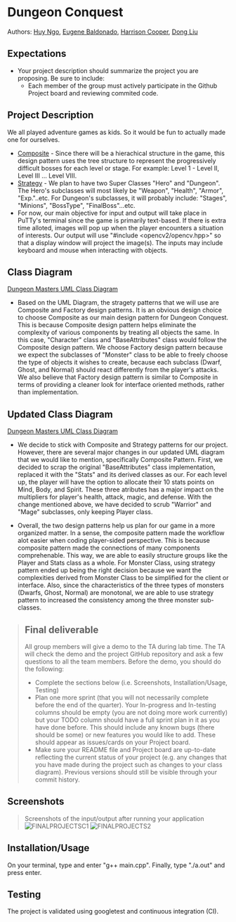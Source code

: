 # Dungeon Conquest
 Authors: [Huy Ngo](https://github.com/Tentorfield),
 [Eugene Baldonado](https://github.com/EugeneBaldonado), 
 [Harrison Cooper](https://github.com/Harry64C),
 [Dong Liu](https://github.com/Dliu117)
 
 ## Expectations
 * Your project description should summarize the project you are proposing. Be sure to include:
   * Each member of the group must actively participate in the Github Project board and reviewing commited code.

## Project Description
 We all played adventure games as kids. So it would be fun to actually made one for ourselves. 
* [Composite](https://www.tutorialspoint.com/design_pattern/composite_pattern.htm) - Since there will be a hierachical structure in the game, this design pattern uses the tree structure to represent the progressively difficult bosses for each level or stage. For example: Level 1 - Level II, Level III ... Level VIII. 
* [Strategy](https://www.tutorialspoint.com/design_pattern/factory_pattern.htm) - We plan to have two Super Classes "Hero" and "Dungeon". The Hero's subclasses will most likely be "Weapon", "Health", "Armor", "Exp."..etc. For Dungeon's subclasses, it will probably include: "Stages", "Minions", "BossType", "FinalBoss"...etc.   
* For now, our main objective for input and output will take place in PuTTy's terminal since the game is primarily text-based. If there is extra time alloted, images will pop up when the player encounters a situation of interests. Our output will use "#include <opencv2/opencv.hpp>" so that a display window will project the image(s). The inputs may include keyboard and mouse when interacting with objects. 

## Class Diagram
[Dungeon Masters UML Class Diagram](https://lucid.app/documents/embeddedchart/f6655ad8-9027-43a4-b3ce-36ae92e1ef74)
* Based on the UML Diagram, the stragety patterns that we will use are Composite and Factory design patterns. It is an obvious design choice to choose Composite as our main design pattern for Dungeon Conquest. This is because Composite design pattern helps eliminate the complexity of various components by treating all objects the same. In this case, "Character" class and "BaseAttributes" class would follow the Composite design pattern. We choose Factory design pattern because we expect the subclasses of "Monster" class to be able to freely choose the type of objects it wishes to create, because each subclass (Dwarf, Ghost, and Normal) should react differently from the player's attacks. We also believe that Factory design pattern is similar to Composite in terms of providing a cleaner look for interface oriented methods, rather than implementation. 

## Updated Class Diagram
[Dungeon Masters UML Class Diagram](https://lucid.app/documents/embeddedchart/f6655ad8-9027-43a4-b3ce-36ae92e1ef74)

* We decide to stick with Composite and Strategy patterns for our project. However, there are several major changes in our updated UML diagram that we would like to mention, specifically Composite Pattern. First, we decided to scrap the original "BaseAttributes" class implementation, replaced it with the "Stats" and its derived classes as our. For each level up, the player will have the option to allocate their 10 stats points on Mind, Body, and Spirit. These three atributes has a major impact on the multipliers for player's health, attack, magic, and defense. With the change mentioned above, we have decided to scrub "Warrior" and "Mage" subclasses, only keeping Player class.

* Overall, the two design patterns help us plan for our game in a more organized matter. In a sense, the composite pattern made the workflow alot easier when coding player-sided perspective. This is because composite pattern made the connections of many components comprehenable. This way, we are able to easily structure groups like the Player and Stats class as a whole. For Monster Class, using strategy pattern ended up being the right decision because we want the complexities derived from Monster Class to be simplified for the client or interface. Also, since the characteristics of the three types of monsters (Dwarfs, Ghost, Normal) are monotonal, we are able to use strategy pattern to increased the consistency among the three monster sub-classes.   

 > ## Final deliverable
 > All group members will give a demo to the TA during lab time. The TA will check the demo and the project GitHub repository and ask a few questions to all the team members. 
 > Before the demo, you should do the following:
 > * Complete the sections below (i.e. Screenshots, Installation/Usage, Testing)
 > * Plan one more sprint (that you will not necessarily complete before the end of the quarter). Your In-progress and In-testing columns should be empty (you are not doing more work currently) but your TODO column should have a full sprint plan in it as you have done before. This should include any known bugs (there should be some) or new features you would like to add. These should appear as issues/cards on your Project board.
 > * Make sure your README file and Project board are up-to-date reflecting the current status of your project (e.g. any changes that you have made during the project such as changes to your class diagram). Previous versions should still be visible through your commit history. 
 
 ## Screenshots
 > Screenshots of the input/output after running your application
 > ![FINALPROJECTSC1](https://user-images.githubusercontent.com/90116913/144126490-12f58d33-4b60-4f92-9532-d41b9503be09.PNG)
 > ![FINALPROJECTS2](https://user-images.githubusercontent.com/58090168/144185566-90ebc7c1-4fab-436a-bcc2-4a82a3df33c0.png)


 ## Installation/Usage
On your terminal, type and enter "g++ main.cpp". Finally, type "./a.out" and press enter.
 ## Testing
The project is validated using googletest and continuous integration (CI). 
 
